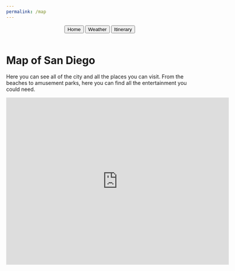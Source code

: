 ```yaml
---
permalink: /map
---
```


<body class='sandiego-background'>
    <header class="header">
        <button class="signup" onclick="goHome()" >Home</button>
        <button class="login" onclick="goWeather()">Weather</button>
        <button class="about" onclick="goItinerary()">Itinerary</button>
    </header>
    <div id='map-title-container'>
        <h1 class='title'>Map of San Diego</h1>
    </div>
        <p class='paragraph'>Here you can see all of the city and all the places you can visit. From the beaches to amusement parks, here you can find all the entertainment you could need.</p>
<iframe src="https://www.google.com/maps/embed?pb=!1m18!1m12!1m3!1d429155.34639020596!2d-117.43931537737579!3d32.82469583689974!2m3!1f0!2f0!3f0!3m2!1i1024!2i768!4f13.1!3m3!1m2!1s0x80d9530fad921e4b%3A0xd3a21fdfd15df79!2sSan%20Diego%2C%20CA!5e0!3m2!1sen!2sus!4v1707927233953!5m2!1sen!2sus" width="600" height="450" style="border:0;" allowfullscreen="" loading="lazy" referrerpolicy="no-referrer-when-downgrade"></iframe>
</body>